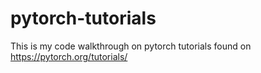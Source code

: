 # pytorch-tutorials
This is my code walkthrough on pytorch tutorials found on https://pytorch.org/tutorials/

